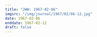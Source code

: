```yaml
---
title: "JWW: 1967-02-06"
imgsrc: "/img/journal/1967/02/06-12.jpg"
date: 1967-02-06
enddate: 1967-02-12
draft: false
---
```


<!-- fix pre-formatted input -->
